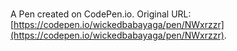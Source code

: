 # 

A Pen created on CodePen.io. Original URL: [https://codepen.io/wickedbabayaga/pen/NWxrzzr](https://codepen.io/wickedbabayaga/pen/NWxrzzr).


